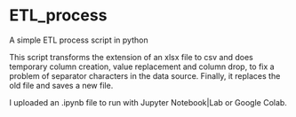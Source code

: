 # ETL_process
A simple ETL process script in python

This script transforms the extension of an xlsx file to csv and does temporary column creation, value replacement and column drop, to fix a problem of separator characters in the data source. Finally, it replaces the old file and saves a new file.

I uploaded an .ipynb file to run with Jupyter Notebook|Lab or Google Colab.
